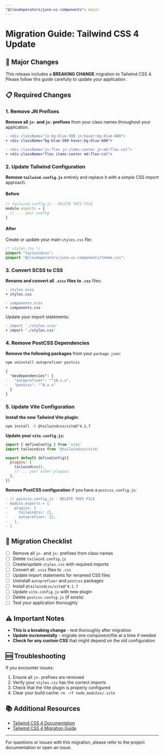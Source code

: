 ```yaml
---
"@cloudoperators/juno-ui-components": major
---
```


# Migration Guide: Tailwind CSS 4 Update

## 🚀 Major Changes

This release includes a **BREAKING CHANGE** migration to Tailwind CSS 4. Please follow this guide carefully to update your application.

## 📋 Required Changes

### 1. Remove JN Prefixes

**Remove all `jn-` and `jn:` prefixes** from your class names throughout your application.

```diff
- <div className="jn-bg-blue-500 jn:hover:bg-blue-600">
+ <div className="bg-blue-500 hover:bg-blue-600">

- <div className="jn-flex jn-items-center jn:md:flex-col">
+ <div className="flex items-center md:flex-col">
```

### 2. Update Tailwind Configuration

**Remove `tailwind.config.js`** entirely and replace it with a simple CSS import approach.

#### Before

```javascript
// tailwind.config.js - DELETE THIS FILE
module.exports = {
  // ... your config
}
```

#### After

Create or update your main `styles.css` file:

```css
/* styles.css */
@import "tailwindcss";
@import "@cloudoperators/juno-ui-components/theme.css";
```

### 3. Convert SCSS to CSS

**Rename and convert all `.scss` files to `.css`** files:

```diff
- styles.scss
+ styles.css

- components.scss  
+ components.css
```

Update your import statements:

```diff
- import './styles.scss'
+ import './styles.css'
```

### 4. Remove PostCSS Dependencies

**Remove the following packages** from your `package.json`:

```bash
npm uninstall autoprefixer postcss
```

```diff
{
  "devDependencies": {
-   "autoprefixer": "^10.x.x",
-   "postcss": "^8.x.x"
  }
}
```

### 5. Update Vite Configuration

**Install the new Tailwind Vite plugin:**

```bash
npm install -D @tailwindcss/vite@^4.1.7
```

**Update your `vite.config.js`:**

```javascript
import { defineConfig } from 'vite'
import tailwindcss from '@tailwindcss/vite'

export default defineConfig({
  plugins: [
    tailwindcss(),
    // ... your other plugins
  ],
})
```

**Remove PostCSS configuration** if you have a `postcss.config.js`:

```diff
- // postcss.config.js - DELETE THIS FILE
- module.exports = {
-   plugins: {
-     tailwindcss: {},
-     autoprefixer: {},
-   },
- }
```

## 🔄 Migration Checklist

- [ ] Remove all `jn-` and `jn:` prefixes from class names
- [ ] Delete `tailwind.config.js`
- [ ] Create/update `styles.css` with required imports
- [ ] Convert all `.scss` files to `.css`
- [ ] Update import statements for renamed CSS files
- [ ] Uninstall `autoprefixer` and `postcss` packages
- [ ] Install `@tailwindcss/vite@^4.1.7`
- [ ] Update `vite.config.js` with new plugin
- [ ] Delete `postcss.config.js` (if exists)
- [ ] Test your application thoroughly

## ⚠️ Important Notes

- **This is a breaking change** - test thoroughly after migration
- **Update incrementally** - migrate one component/file at a time if needed
- **Check for any custom CSS** that might depend on the old configuration

## 🆘 Troubleshooting

If you encounter issues:

1. Ensure all `jn-` prefixes are removed
2. Verify your `styles.css` has the correct imports
3. Check that the Vite plugin is properly configured
4. Clear your build cache: `rm -rf node_modules/.vite`

## 📚 Additional Resources

- [Tailwind CSS 4 Documentation](https://tailwindcss.com/docs)
- [Tailwind CSS 4 Migration Guide](https://tailwindcss.com/docs/upgrade-guide)

---

For questions or issues with this migration, please refer to the project documentation or open an issue.
